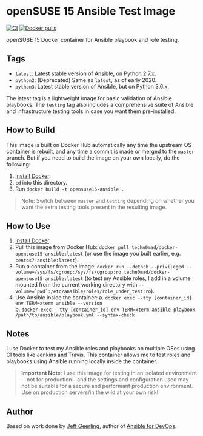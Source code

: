 # openSUSE 15 Ansible Test Image

[![CI](https://github.com/techn0mad/docker-opensuse15-ansible/workflows/Build/badge.svg?branch=master&event=push)](https://github.com/techn0mad/docker-opensuse15-ansible) [![Docker pulls](https://img.shields.io/docker/pulls/techn0mad/docker-opensuse15-ansible.svg?maxAge=2592000)](https://hub.docker.com/r/techn0mad/docker-opensuse15-ansible/)

openSUSE 15 Docker container for Ansible playbook and role testing.

## Tags

  - `latest`: Latest stable version of Ansible, on Python 2.7.x.
  - `python2`: (Deprecated) Same as `latest`, as of early 2020.
  - `python3`: Latest stable version of Ansible, but on Python 3.6.x.

The latest tag is a lightweight image for basic validation of Ansible
playbooks. The `testing` tag also includes a comprehensive suite of
Ansible and infrastructure testing tools in case you want them
pre-installed.

## How to Build

This image is built on Docker Hub automatically any time the upstream
OS container is rebuilt, and any time a commit is made or merged to
the `master` branch. But if you need to build the image on your own
locally, do the following:

  1. [Install Docker](https://docs.docker.com/engine/installation/).
  2. `cd` into this directory.
  3. Run `docker build -t opensuse15-ansible .`

> Note: Switch between `master` and `testing` depending on whether you
> want the extra testing tools present in the resulting image.

## How to Use

  1. [Install Docker](https://docs.docker.com/engine/installation/).
  2. Pull this image from Docker Hub: `docker pull
     techn0mad/docker-opensuse15-ansible:latest` (or use the image you
     built earlier, e.g. `centos7-ansible:latest`).
  3. Run a container from the image: `docker run --detach --privileged
     --volume=/sys/fs/cgroup:/sys/fs/cgroup:ro
     techn0mad/docker-opensuse15-ansible:latest` (to test my Ansible
     roles, I add in a volume mounted from the current working
     directory with
     ``--volume=`pwd`:/etc/ansible/roles/role_under_test:ro``).
4. Use Ansible inside the container:
    a. `docker exec --tty [container_id] env TERM=xterm ansible --version`	
    b. `docker exec --tty [container_id] env TERM=xterm
    ansible-playbook /path/to/ansible/playbook.yml --syntax-check`

## Notes

I use Docker to test my Ansible roles and playbooks on multiple OSes
using CI tools like Jenkins and Travis. This container allows me to
test roles and playbooks using Ansible running locally inside the
container.

> **Important Note**: I use this image for testing in an isolated
> environment—not for production—and the settings and configuration
> used may not be suitable for a secure and performant production
> environment. Use on production servers/in the wild at your own risk!

## Author

Based on work done by [Jeff Geerling](https://www.jeffgeerling.com/),
author of [Ansible for DevOps](https://www.ansiblefordevops.com/).
